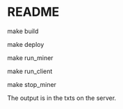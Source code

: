# README

make build 

make deploy

make run_miner

make run_client

make stop_miner

The output is in the txts on the server.